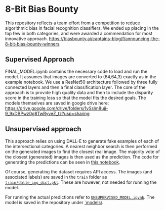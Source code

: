 # 8-Bit Bias Bounty

This repository reflects a team effort from a competition to reduce algorithmic bias in facial recognition classifiers. We ended up placing in the top few in both categories, and were awarded a commendation for most innovative approach. https://biasbounty.ai/captains-blog/f/announcing-the-8-bit-bias-bounty-winners

## Supervised Approach

FINAL_MODEL.ipynb contains the necessary code to load and run the model. It assumes that images are converted to (64,64,3) exactly as in the example notebook. We use a ResNet50 architecture followed by three fully connected layers and then a final classification layer. The core of the approach is to provide high quality data and then to include the disparity score in the training loss so that the model fits the desired goals. The models themselves are saved in google drive here: https://drive.google.com/drive/folders/1ySslm8uji-9_9xDBPwz0g8TwRyveZ_tz?usp=sharing

## Unsupervised approach 
This approach relies on using DALL-E to generate fake examples of each of the intersectional categories. A nearest neighbor search is then performed on the generated images to find the closest real image. The majority vote of the closest (generated) images is then used as the prediction. The code for generating the predictions can be seen in [this notebook](/notebooks/dalle_explore.ipynb).

Of course, generating the dataset requires API access. The images (and associated labels) are saved in the `train` folder as [`train/dalle_img_dict.pkl`](train/dalle_img_dict.pkl). These are however, not needed for running the model.

For running the actual predictions refer to [`UNSUPERVISED_MODEL.ipynb`](UNSUPERVISED_MODEL.ipynb). The model is saved in the repository under [`models/](models/).


